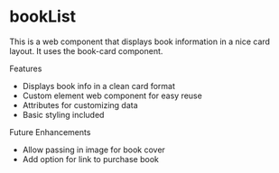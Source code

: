 # bookList

This is a web component that displays book information in a nice card layout. It uses the book-card component.   

Features  
- Displays book info in a clean card format  
- Custom element web component for easy reuse  
- Attributes for customizing data  
- Basic styling included  

Future Enhancements  
- Allow passing in image for book cover  
- Add option for link to purchase book  
